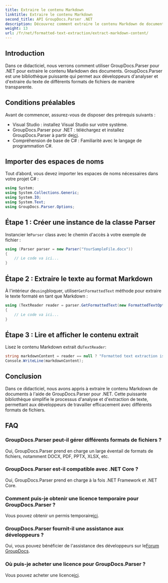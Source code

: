 ```yaml
---
title: Extraire le contenu Markdown
linktitle: Extraire le contenu Markdown
second_title: API GroupDocs.Parser .NET
description: Découvrez comment extraire le contenu Markdown de documents à l'aide de GroupDocs.Parser pour .NET. Ce didacticiel fournit des instructions étape par étape pour une extraction de texte transparente.
weight: 13
url: /fr/net/formatted-text-extraction/extract-markdown-content/
---
```

## Introduction
Dans ce didacticiel, nous verrons comment utiliser GroupDocs.Parser pour .NET pour extraire le contenu Markdown des documents. GroupDocs.Parser est une bibliothèque puissante qui permet aux développeurs d'analyser et d'extraire du texte de différents formats de fichiers de manière transparente.
## Conditions préalables
Avant de commencer, assurez-vous de disposer des prérequis suivants :
- Visual Studio : installez Visual Studio sur votre système.
-  GroupDocs.Parser pour .NET : téléchargez et installez GroupDocs.Parser à partir de[ici](https://releases.groupdocs.com/parser/net/).
- Compréhension de base de C# : Familiarité avec le langage de programmation C#.

## Importer des espaces de noms
Tout d’abord, vous devez importer les espaces de noms nécessaires dans votre projet C# :
```csharp
using System;
using System.Collections.Generic;
using System.IO;
using System.Text;
using GroupDocs.Parser.Options;
```
## Étape 1 : Créer une instance de la classe Parser
 Instancier le`Parser` class avec le chemin d'accès à votre exemple de fichier :
```csharp
using (Parser parser = new Parser("YourSampleFile.docx"))
{
    // Le code va ici...
}
```
## Étape 2 : Extraire le texte au format Markdown
 À l'intérieur de`using`bloquer, utiliser`GetFormattedText` méthode pour extraire le texte formaté en tant que Markdown :
```csharp
using (TextReader reader = parser.GetFormattedText(new FormattedTextOptions(FormattedTextMode.Markdown)))
{
    // Le code va ici...
}
```
## Étape 3 : Lire et afficher le contenu extrait
 Lisez le contenu Markdown extrait du`TextReader`:
```csharp
string markdownContent = reader == null ? "Formatted text extraction isn't supported" : reader.ReadToEnd();
Console.WriteLine(markdownContent);
```

## Conclusion
Dans ce didacticiel, nous avons appris à extraire le contenu Markdown de documents à l'aide de GroupDocs.Parser pour .NET. Cette puissante bibliothèque simplifie le processus d'analyse et d'extraction de texte, permettant aux développeurs de travailler efficacement avec différents formats de fichiers.
## FAQ
### GroupDocs.Parser peut-il gérer différents formats de fichiers ?
Oui, GroupDocs.Parser prend en charge un large éventail de formats de fichiers, notamment DOCX, PDF, PPTX, XLSX, etc.
### GroupDocs.Parser est-il compatible avec .NET Core ?
Oui, GroupDocs.Parser prend en charge à la fois .NET Framework et .NET Core.
### Comment puis-je obtenir une licence temporaire pour GroupDocs.Parser ?
 Vous pouvez obtenir un permis temporaire[ici](https://purchase.groupdocs.com/temporary-license/).
### GroupDocs.Parser fournit-il une assistance aux développeurs ?
 Oui, vous pouvez bénéficier de l'assistance des développeurs sur le[Forum GroupDocs](https://forum.groupdocs.com/c/parser/17).
### Où puis-je acheter une licence pour GroupDocs.Parser ?
 Vous pouvez acheter une licence[ici](https://purchase.groupdocs.com/buy).